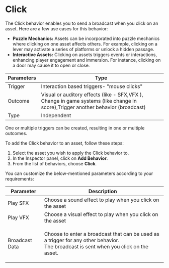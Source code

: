 # Click

The Click behavior enables you to send a broadcast when you click on an asset. Here are a few use cases for this behavior:

* **Puzzle Mechanics:** Assets can be incorporated into puzzle mechanics where clicking on one asset affects others. For example, clicking on a lever may activate a series of platforms or unlock a hidden passage.
* **Interactive Assets:** Clicking on assets triggers events or interactions, enhancing player engagement and immersion. For instance, clicking on a door may cause it to open or close.

&#x20;

| Parameters  | Type                                                                                                                             |
| ----------- | -------------------------------------------------------------------------------------------------------------------------------- |
| Trigger     | Interaction based triggers- "mouse clicks"                                                                                       |
| Outcome     | Visual or auditory effects (like - SFX,VFX ), Change in game systems (like change in score),Trigger another behavior (broadcast) |
| Type        | Independent                                                                                                                      |

One or multiple triggers can be created, resulting in one or multiple outcomes.

To add the Click behavior to an asset, follow these steps:

1. Select the asset you wish to apply the Click behavior to.
2. In the Inspector panel, click on **Add Behavior**.
3. From the list of behaviors, choose **Click**.

You can customize the below-mentioned parameters according to your requirements:

| Parameter      | Description                                                                                                                                     |
| -------------- | ----------------------------------------------------------------------------------------------------------------------------------------------- |
| Play SFX       | Choose a sound effect to play when you click on the asset                                                                                       |
| Play  VFX      | Choose a visual effect to play when you click on the asset                                                                                      |
| Broadcast Data | <p>Choose to enter a broadcast that can be used as a trigger for any other behavior. <br>The broadcast is sent when you click on the asset.</p> |
